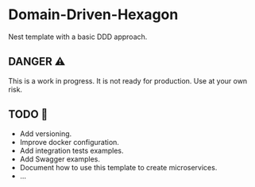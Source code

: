 # Domain-Driven-Hexagon
Nest template with a basic DDD approach.

## DANGER :warning:

This is a work in progress. It is not ready for production.
Use at your own risk.

## TODO :hammer:
- Add versioning.
- Improve docker configuration.
- Add integration tests examples.
- Add Swagger examples.
- Document how to use this template to create microservices.
- ...